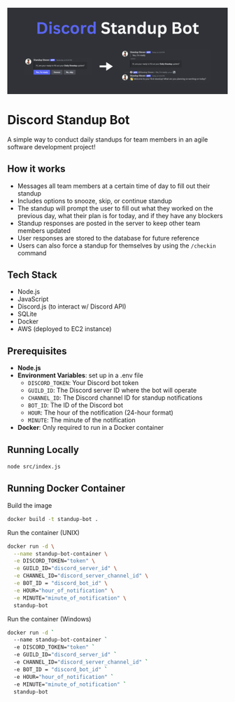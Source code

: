<p align="center">
   <img src="./readme-assets/banner.png" alt="banner"/>
</p>

# Discord Standup Bot
A simple way to conduct daily standups for team members in an agile software development project!

## How it works
- Messages all team members at a certain time of day to fill out their standup
- Includes options to snooze, skip, or continue standup
- The standup will prompt the user to fill out what they worked on the previous day, what their plan is for today, and if they have any blockers
- Standup responses are posted in the server to keep other team members updated
- User responses are stored to the database for future reference
- Users can also force a standup for themselves by using the `/checkin` command

## Tech Stack
- Node.js 
- JavaScript
- Discord.js (to interact w/ Discord API)
- SQLite
- Docker
- AWS (deployed to EC2 instance)

## Prerequisites
- **Node.js**
- **Environment Variables**: set up in a .env file
  - `DISCORD_TOKEN`: Your Discord bot token
  - `GUILD_ID`: The Discord server ID where the bot will operate
  - `CHANNEL_ID`: The Discord channel ID for standup notifications
  - `BOT_ID`: The ID of the Discord bot
  - `HOUR`: The hour of the notification (24-hour format)
  - `MINUTE`: The minute of the notification
- **Docker**: Only required to run in a Docker container

## Running Locally
```bash
node src/index.js
```

## Running Docker Container
Build the image
```bash
docker build -t standup-bot .
```

Run the container (UNIX)
```bash
docker run -d \
  --name standup-bot-container \
  -e DISCORD_TOKEN="token" \
  -e GUILD_ID="discord_server_id" \
  -e CHANNEL_ID="discord_server_channel_id" \
  -e BOT_ID = "discord_bot_id" \
  -e HOUR="hour_of_notification" \
  -e MINUTE="minute_of_notification" \
  standup-bot
```

Run the container (Windows)
```bash
docker run -d `
  --name standup-bot-container `
  -e DISCORD_TOKEN="token" `
  -e GUILD_ID="discord_server_id" `
  -e CHANNEL_ID="discord_server_channel_id" `
  -e BOT_ID = "discord_bot_id" `
  -e HOUR="hour_of_notification" `
  -e MINUTE="minute_of_notification" `
  standup-bot
```